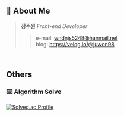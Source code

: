 ##  🪪 About Me

> **장주원** _Front-end Developer_
>> e-mail: <wndnjs5248@hanmail.net>
<br> blog: <https://velog.io/@juwon98>

<br>

## Others

### ⌨️ Algorithm Solve
[![Solved.ac Profile](http://mazassumnida.wtf/api/generate_badge?boj=wndnjs5248)](https://solved.ac/wndnjs5248)